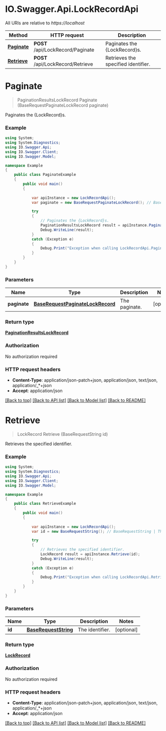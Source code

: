 # IO.Swagger.Api.LockRecordApi

All URIs are relative to *https://localhost*

Method | HTTP request | Description
------------- | ------------- | -------------
[**Paginate**](LockRecordApi.md#paginate) | **POST** /api/LockRecord/Paginate | Paginates the {LockRecord}s.
[**Retrieve**](LockRecordApi.md#retrieve) | **POST** /api/LockRecord/Retrieve | Retrieves the specified identifier.


<a name="paginate"></a>
# **Paginate**
> PaginationResultsLockRecord Paginate (BaseRequestPaginateLockRecord paginate)

Paginates the {LockRecord}s.

### Example
```csharp
using System;
using System.Diagnostics;
using IO.Swagger.Api;
using IO.Swagger.Client;
using IO.Swagger.Model;

namespace Example
{
    public class PaginateExample
    {
        public void main()
        {
            
            var apiInstance = new LockRecordApi();
            var paginate = new BaseRequestPaginateLockRecord(); // BaseRequestPaginateLockRecord | The paginate. (optional) 

            try
            {
                // Paginates the {LockRecord}s.
                PaginationResultsLockRecord result = apiInstance.Paginate(paginate);
                Debug.WriteLine(result);
            }
            catch (Exception e)
            {
                Debug.Print("Exception when calling LockRecordApi.Paginate: " + e.Message );
            }
        }
    }
}
```

### Parameters

Name | Type | Description  | Notes
------------- | ------------- | ------------- | -------------
 **paginate** | [**BaseRequestPaginateLockRecord**](BaseRequestPaginateLockRecord.md)| The paginate. | [optional] 

### Return type

[**PaginationResultsLockRecord**](PaginationResultsLockRecord.md)

### Authorization

No authorization required

### HTTP request headers

 - **Content-Type**: application/json-patch+json, application/json, text/json, application/_*+json
 - **Accept**: application/json

[[Back to top]](#) [[Back to API list]](../README.md#documentation-for-api-endpoints) [[Back to Model list]](../README.md#documentation-for-models) [[Back to README]](../README.md)

<a name="retrieve"></a>
# **Retrieve**
> LockRecord Retrieve (BaseRequestString id)

Retrieves the specified identifier.

### Example
```csharp
using System;
using System.Diagnostics;
using IO.Swagger.Api;
using IO.Swagger.Client;
using IO.Swagger.Model;

namespace Example
{
    public class RetrieveExample
    {
        public void main()
        {
            
            var apiInstance = new LockRecordApi();
            var id = new BaseRequestString(); // BaseRequestString | The identifier. (optional) 

            try
            {
                // Retrieves the specified identifier.
                LockRecord result = apiInstance.Retrieve(id);
                Debug.WriteLine(result);
            }
            catch (Exception e)
            {
                Debug.Print("Exception when calling LockRecordApi.Retrieve: " + e.Message );
            }
        }
    }
}
```

### Parameters

Name | Type | Description  | Notes
------------- | ------------- | ------------- | -------------
 **id** | [**BaseRequestString**](BaseRequestString.md)| The identifier. | [optional] 

### Return type

[**LockRecord**](LockRecord.md)

### Authorization

No authorization required

### HTTP request headers

 - **Content-Type**: application/json-patch+json, application/json, text/json, application/_*+json
 - **Accept**: application/json

[[Back to top]](#) [[Back to API list]](../README.md#documentation-for-api-endpoints) [[Back to Model list]](../README.md#documentation-for-models) [[Back to README]](../README.md)

